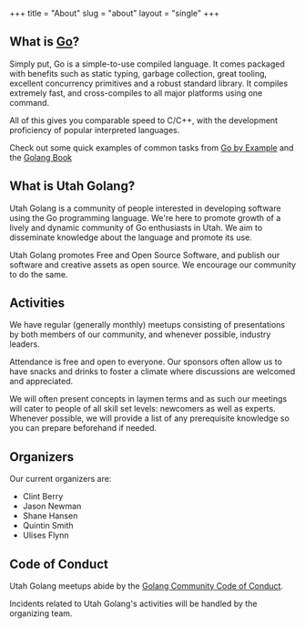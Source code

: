 +++
title = "About"
slug = "about"
layout = "single"
+++

## What is [Go](https://golang.org/)?

Simply put, Go is a simple-to-use compiled language. It comes packaged with
benefits such as static typing, garbage collection, great tooling, excellent
concurrency primitives and a robust standard library. It compiles extremely
fast, and cross-compiles to all major platforms using one command.

All of this gives you comparable speed to C/C++, with the development
proficiency of popular interpreted languages.

Check out some quick examples of common tasks from [Go by Example](https://gobyexample.com/)
and the [Golang Book](https://www.golang-book.com/)

## What is Utah Golang?

Utah Golang is a community of people interested in developing software using the
Go programming language. We're here to promote growth of a lively and dynamic
community of Go enthusiasts in Utah. We aim to disseminate knowledge about the
language and promote its use.

Utah Golang promotes Free and Open Source Software, and publish our software and
creative assets as open source. We encourage our community to do the same.

## Activities

We have regular (generally monthly) meetups consisting of presentations by both
members of our community, and whenever possible, industry leaders.

Attendance is free and open to everyone. Our sponsors often allow us to have
snacks and drinks to foster a climate where discussions are welcomed and
appreciated.

We will often present concepts in laymen terms and as such our meetings will
cater to people of all skill set levels: newcomers as well as experts. Whenever
possible, we will provide a list of any prerequisite knowledge so you can
prepare beforehand if needed.

## Organizers

Our current organizers are:

* Clint Berry [<i class="fab fa-github"></i>](https://github.com/clintberry)
* Jason Newman [<i class="fab fa-github"></i>](https://github.com/jnewmano)
* Shane Hansen [<i class="fab fa-github"></i>](https://github.com/shanemhansen)
* Quintin Smith [<i class="fab fa-github"></i>](https://github.com/quentinmit)
* Ulises Flynn [<i class="fab fa-github"></i>](https://github.com/ulisesflynn)

## Code of Conduct

Utah Golang meetups abide by the [Golang Community Code of Conduct](https://golang.org/conduct).

Incidents related to Utah Golang's activities will be handled by the organizing
team.
